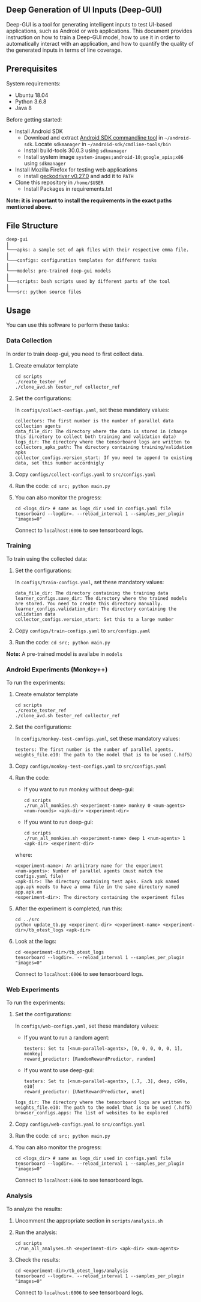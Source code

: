 ## Deep Generation of UI Inputs (Deep-GUI)

Deep-GUI is a tool for generating intelligent inputs to test UI-based applications, such as Android or web applications.
This document provides instruction on how to train a Deep-GUI model, how to use it in order to  automatically 
interact with an application, and how to quantify the quality of the generated inputs in terms of line coverage.

## Prerequisites

System requirements:
* Ubuntu 18.04
* Python 3.6.8
* Java 8

Before getting started:
* Install Android SDK
	* Download and extract [Android SDK commandline tool](https://developer.android.com/studio?gclid=CjwKCAjwsNiIBhBdEiwAJK4khrwyna4oZ6jQkkxhGoo-uwrnpyDt3BJkkd0Bb2Hy01QzyOps16QByBoCKFUQAvD_BwE&gclsrc=aw.ds#command-tools) in `~/android-sdk`. Locate `sdkmanager` in `~/android-sdk/cmdline-tools/bin`    
	* Install build-tools 30.0.3 using `sdkmanager`
	* Install system image `system-images;android-10;google_apis;x86` using `sdkmanager`
* Install Mozilla Firefox for testing web applications
	* install [geckodriver v0.27.0](https://github.com/mozilla/geckodriver/releases/tag/v0.27.0) and add it to `PATH`
* Clone this repository in `/home/$USER`
	* Install Packages in requirements.txt

**Note: it is important to install the requirements in the exact paths mentioned above.**
## File Structure
```
deep-gui        
│
└───apks: a sample set of apk files with their respective emma file.
│
└───configs: configuration templates for different tasks
│   
└───models: pre-trained deep-gui models
│   
└───scripts: bash scripts used by different parts of the tool
│   
└───src: python source files 
```

## Usage
You can use this software to perform these tasks:

### Data Collection
In order to train deep-gui, you need to first collect data.

1. Create emulator template
   ```
   cd scripts
   ./create_tester_ref
   ./clone_avd.sh tester_ref collector_ref
   ```
2. Set the configurations:
	
   In `configs/collect-configs.yaml`, set these mandatory values:
   ```
   collectors: The first number is the number of parallel data collection agents
   data_file_dir: The directory where the data is stored in (change this dircetory to collect both training and validation data)
   logs_dir: The directory where the tensorboard logs are written to
   collectors_apks_path: The directory containing training/validation apks
   collector_configs.version_start: If you need to append to existing data, set this number accordnigly
   ```
3. Copy `configs/collect-configs.yaml` to `src/configs.yaml`
4. Run the code: `cd src; python main.py`
5. You can also monitor the progress:
	```
	cd <logs_dir> # same as logs_dir used in configs.yaml file
	tensorboard --logdir=. --reload_interval 1 --samples_per_plugin "images=0"
	```
    Connect to `localhost:6006` to see tensorboard logs.


### Training
To train using the collected data:
1. Set the configurations:
	
   In `configs/train-configs.yaml`, set these mandatory values:
   ```
   data_file_dir: The directory containing the training data
   learner_configs.save_dir: The directory where the trained models are stored. You need to create this directory manually.
   learner_configs.validation_dir: The directory containing the validation data
   collector_configs.version_start: Set this to a large number
   ```
2. Copy `configs/train-configs.yaml` to `src/configs.yaml`
3. Run the code: `cd src; python main.py`

<b>Note:</b> A pre-trained model is availabe in `models`

### Android Experiments (Monkey++)
To run the experiments:
1. Create emulator template
   ```
   cd scripts
   ./create_tester_ref
   ./clone_avd.sh tester_ref collector_ref
   ```
2. Set the configurations:
	
   In `configs/monkey-test-configs.yaml`, set these mandatory values:
   ```
   testers: The first number is the number of parallel agents.
   weights_file.e10: The path to the model that is to be used (.hdf5)
   ```
3. Copy `configs/monkey-test-configs.yaml` to `src/configs.yaml`

4. Run the code:
	* If you want to run monkey without deep-gui: 
		```
    	cd scripts
		./run_all_monkies.sh <experiment-name> monkey 0 <num-agents> <num-rounds> <apk-dir> <experiment-dir>
		```
    * If you want to run deep-gui: 
		```
    	cd scripts
		./run_all_monkies.sh <experiment-name> deep 1 <num-agents> 1 <apk-dir> <experiment-dir>
		```
 	where:
    ```
   <experiment-name>: An arbitrary name for the experiment
   <num-agents>: Number of parallel agents (must match the configs.yaml file)
   <apk-dir>: The directory containing test apks. Each apk named app.apk needs to have a emma file in the same directory named app.apk.em
   <experiment-dir>: The directory containing the experiment files
   ```
5. After the experiment is completed, run this:
	```
	cd ../src
	python update_tb.py <experiment-dir> <experiment-name> <experiment-dir>/tb_otest_logs <apk-dir>
	```

6. Look at the logs:
	```
	cd <experiment-dir>/tb_otest_logs
	tensorboard --logdir=. --reload_interval 1 --samples_per_plugin "images=0"
	```
    Connect to `localhost:6006` to see tensorboard logs.


### Web Experiments
To run the experiments:
1. Set the configurations:
	
    In `configs/web-configs.yaml`, set these mandatory values:
    * If you want to run a random agent:
    	```
        testers: Set to [<num-parallel-agents>, [0, 0, 0, 0, 0, 1], monkey]
        reward_predictor: [RandomRewardPredictor, random]
        ```
    * If you want to use deep-gui:
    	```
        testers: Set to [<num-parallel-agents>, [.7, .3], deep, c99s, e10]
        reward_predictor: [UNetRewardPredictor, unet]
        ```
    ```
    logs_dir: The directory where the tensorboard logs are written to
    weights_file.e10: The path to the model that is to be used (.hdf5)
    browser_configs.apps: The list of websites to be explored
    ```
2. Copy `configs/web-configs.yaml` to `src/configs.yaml`
3. Run the code: `cd src; python main.py`
4. You can also monitor the progress:
	```
	cd <logs_dir> # same as logs_dir used in configs.yaml file
	tensorboard --logdir=. --reload_interval 1 --samples_per_plugin "images=0"
	```
    Connect to `localhost:6006` to see tensorboard logs.

### Analysis
To analyze the results:
1. Uncomment the appropriate section in `scripts/analysis.sh`
2. Run the analysis:
	```
	cd scripts
	./run_all_analyses.sh <experiment-dir> <apk-dir> <num-agents>
	```
3. Check the results:
	```
	cd <experiment-dir>/tb_otest_logs/analysis
	tensorboard --logdir=. --reload_interval 1 --samples_per_plugin "images=0"
   	```
    
	Connect to `localhost:6006` to see tensorboard logs.

